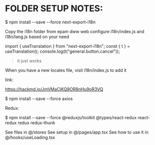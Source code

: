 # FOLDER SETUP NOTES:

$ npm install --save --force next-export-i18n

Copy the i18n folder from epam dww web
configure i18n/index.js and i18n/lang.js based on your need

import { useTranslation } from "next-export-i18n";
const { t } = useTranslation();
console.log(t("general.button.cancel"));

> it just works

When you have a new locales file, visit i18n/index.js to add it

link:

https://hackmd.io/JmVMaCjKQ8OR8nHu9oR3VQ

$ npm install --save --force axios

Redux:

$ npm install --save --force @reduxjs/toolkit @types/react-redux react-redux redux redux-thunk

See files in @/stores
See setup in @/pages/app.tsx
See how to use it in @/hooks/useLoading.tsx
